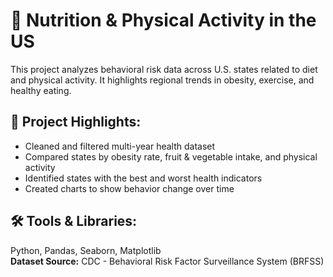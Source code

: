 # 🥦 Nutrition & Physical Activity in the US

This project analyzes behavioral risk data across U.S. states related to diet and physical activity. 
It highlights regional trends in obesity, exercise, and healthy eating.

## 📌 Project Highlights:
- Cleaned and filtered multi-year health dataset
- Compared states by obesity rate, fruit & vegetable intake, and physical activity
- Identified states with the best and worst health indicators
- Created charts to show behavior change over time

## 🛠️ Tools & Libraries:
Python, Pandas, Seaborn, Matplotlib  
**Dataset Source:** CDC - Behavioral Risk Factor Surveillance System (BRFSS)
